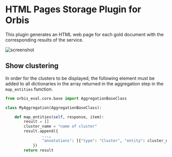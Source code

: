 # HTML Pages Storage Plugin for Orbis

This plugin generates an HTML web page for each gold document with the corresponding results of the service.

![screenshot](screenshot.png)

## Show clustering

In order for the clusters to be displayed, the following element must be added to all dictionaries in the array returned
in the aggregation step in the ```map_entities``` function.

```python
from orbis_eval.core.base import AggregationBaseClass

class MyAggregation(AggregationBaseClass):

    def map_entities(self, response, item):
        result = []
        cluster_name = "name of cluster"
        result.append({
                ...,
                "annotations": [{"type": "Cluster", "entity": cluster_name}]
            })
        return result
```